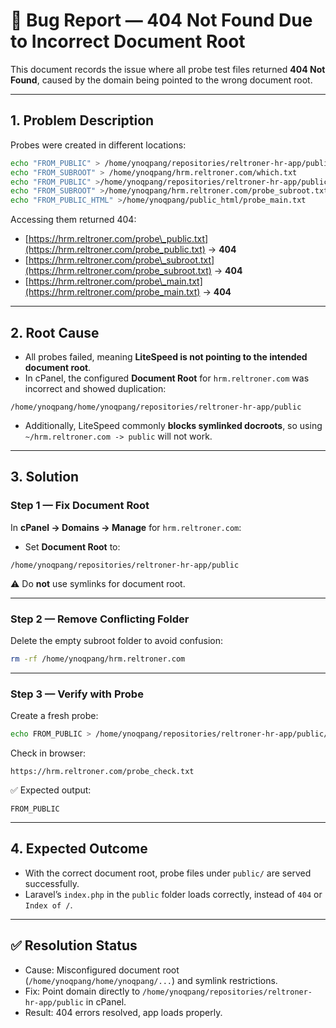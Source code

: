# 🐛 Bug Report — 404 Not Found Due to Incorrect Document Root

This document records the issue where all probe test files returned **404 Not Found**, caused by the domain being pointed to the wrong document root.

---

## 1. Problem Description

Probes were created in different locations:

```bash
echo "FROM_PUBLIC" > /home/ynoqpang/repositories/reltroner-hr-app/public/which.txt
echo "FROM_SUBROOT" > /home/ynoqpang/hrm.reltroner.com/which.txt
echo "FROM_PUBLIC" >/home/ynoqpang/repositories/reltroner-hr-app/public/probe_public.txt
echo "FROM_SUBROOT" >/home/ynoqpang/hrm.reltroner.com/probe_subroot.txt
echo "FROM_PUBLIC_HTML" >/home/ynoqpang/public_html/probe_main.txt
````

Accessing them returned 404:

* [https://hrm.reltroner.com/probe\_public.txt](https://hrm.reltroner.com/probe_public.txt) → **404**
* [https://hrm.reltroner.com/probe\_subroot.txt](https://hrm.reltroner.com/probe_subroot.txt) → **404**
* [https://hrm.reltroner.com/probe\_main.txt](https://hrm.reltroner.com/probe_main.txt) → **404**

---

## 2. Root Cause

* All probes failed, meaning **LiteSpeed is not pointing to the intended document root**.
* In cPanel, the configured **Document Root** for `hrm.reltroner.com` was incorrect and showed duplication:

```
/home/ynoqpang/home/ynoqpang/repositories/reltroner-hr-app/public
```

* Additionally, LiteSpeed commonly **blocks symlinked docroots**, so using `~/hrm.reltroner.com -> public` will not work.

---

## 3. Solution

### Step 1 — Fix Document Root

In **cPanel → Domains → Manage** for `hrm.reltroner.com`:

* Set **Document Root** to:

```
/home/ynoqpang/repositories/reltroner-hr-app/public
```

⚠️ Do **not** use symlinks for document root.

---

### Step 2 — Remove Conflicting Folder

Delete the empty subroot folder to avoid confusion:

```bash
rm -rf /home/ynoqpang/hrm.reltroner.com
```

---

### Step 3 — Verify with Probe

Create a fresh probe:

```bash
echo FROM_PUBLIC > /home/ynoqpang/repositories/reltroner-hr-app/public/probe_check.txt
```

Check in browser:

```
https://hrm.reltroner.com/probe_check.txt
```

✅ Expected output:

```
FROM_PUBLIC
```

---

## 4. Expected Outcome

* With the correct document root, probe files under `public/` are served successfully.
* Laravel’s `index.php` in the `public` folder loads correctly, instead of `404` or `Index of /`.

---

## ✅ Resolution Status

* Cause: Misconfigured document root (`/home/ynoqpang/home/ynoqpang/...`) and symlink restrictions.
* Fix: Point domain directly to `/home/ynoqpang/repositories/reltroner-hr-app/public` in cPanel.
* Result: 404 errors resolved, app loads properly.

